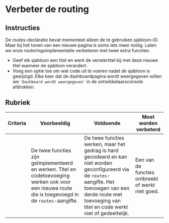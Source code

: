 # Verbeter de routing

## Instructies

De routes-declaratie bevat momenteel alleen de te gebruiken sjabloon-ID. Maar bij het tonen van een nieuwe pagina is soms iets meer nodig. Laten we onze routeringsimplementatie verbeteren met twee extra functies:

- Geef elk sjabloon een titel en werk de venstertitel bij met deze nieuwe titel wanneer de sjabloon verandert.
- Voeg een optie toe om wat code uit te voeren nadat de sjabloon is gewijzigd. Elke keer dat de dashboardpagina wordt weergegeven willen we `'Dashboard wordt weergegeven'` in de ontwikkelaarsconsole afdrukken. 

## Rubriek

| Criteria | Voorbeeldig                                                                                                                          | Voldoende                                                                                                                                                                                  | Moet worden verbeterd                                       |
| -------- | ---------------------------------------------------------------------------------------------------------------------------------- | ----------------------------------------------------------------------------------------------------------------------------------------------------------------------------------------- | ------------------------------------------------------- |
|          | De twee functies zijn geïmplementeerd en werken. Titel en codetoevoeging werken ook voor een nieuwe route die is toegevoegd in de `routes`-aangifte. | De twee functies werken, maar het gedrag is hard gecodeerd en kan niet worden geconfigureerd via de `routes`-aangifte. Het toevoegen van een derde route met toevoeging van titel en code werkt niet of gedeeltelijk. | Een van de functies ontbreekt of werkt niet goed. |
